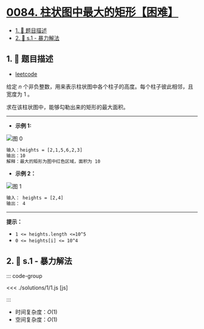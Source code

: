 # [0084. 柱状图中最大的矩形【困难】](https://github.com/tnotesjs/TNotes.leetcode/tree/main/notes/0084.%20%E6%9F%B1%E7%8A%B6%E5%9B%BE%E4%B8%AD%E6%9C%80%E5%A4%A7%E7%9A%84%E7%9F%A9%E5%BD%A2%E3%80%90%E5%9B%B0%E9%9A%BE%E3%80%91)

<!-- region:toc -->

- [1. 📝 题目描述](#1--题目描述)
- [2. 🎯 s.1 - 暴力解法](#2--s1---暴力解法)

<!-- endregion:toc -->

## 1. 📝 题目描述

- [leetcode](https://leetcode.cn/problems/largest-rectangle-in-histogram/)

给定 _n_ 个非负整数，用来表示柱状图中各个柱子的高度。每个柱子彼此相邻，且宽度为 1 。

求在该柱状图中，能够勾勒出来的矩形的最大面积。

---

- **示例 1:**

![图 0](https://cdn.jsdelivr.net/gh/tnotesjs/imgs@main/2025-09-10-17-45-14.png)

```txt
输入：heights = [2,1,5,6,2,3]
输出：10
解释：最大的矩形为图中红色区域，面积为 10
```

- **示例 2：**

![图 1](https://cdn.jsdelivr.net/gh/tnotesjs/imgs@main/2025-09-10-17-45-20.png)

```txt
输入： heights = [2,4]
输出： 4
```

---

**提示：**

- `1 <= heights.length <=10^5`
- `0 <= heights[i] <= 10^4`

## 2. 🎯 s.1 - 暴力解法

::: code-group

<<< ./solutions/1/1.js [js]

:::

- 时间复杂度：$O(1)$
- 空间复杂度：$O(1)$
